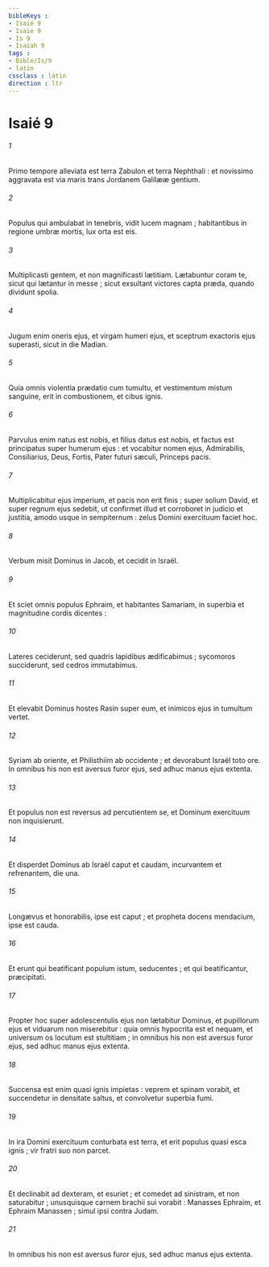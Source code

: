 ```yaml
---
bibleKeys : 
- Isaié 9
- Isaïe 9
- Is 9
- Isaiah 9
tags : 
- Bible/Is/9
- latin
cssclass : latin
direction : ltr
---
```


# Isaié 9

###### 1
Primo tempore alleviata est terra Zabulon et terra Nephthali : et novissimo aggravata est via maris trans Jordanem Galilææ gentium.
###### 2
Populus qui ambulabat in tenebris, vidit lucem magnam ; habitantibus in regione umbræ mortis, lux orta est eis.
###### 3
Multiplicasti gentem, et non magnificasti lætitiam. Lætabuntur coram te, sicut qui lætantur in messe ; sicut exsultant victores capta præda, quando dividunt spolia.
###### 4
Jugum enim oneris ejus, et virgam humeri ejus, et sceptrum exactoris ejus superasti, sicut in die Madian.
###### 5
Quia omnis violentia prædatio cum tumultu, et vestimentum mistum sanguine, erit in combustionem, et cibus ignis.
###### 6
Parvulus enim natus est nobis, et filius datus est nobis, et factus est principatus super humerum ejus : et vocabitur nomen ejus, Admirabilis, Consiliarius, Deus, Fortis, Pater futuri sæculi, Princeps pacis.
###### 7
Multiplicabitur ejus imperium, et pacis non erit finis ; super solium David, et super regnum ejus sedebit, ut confirmet illud et corroboret in judicio et justitia, amodo usque in sempiternum : zelus Domini exercituum faciet hoc.
###### 8
Verbum misit Dominus in Jacob, et cecidit in Israël.
###### 9
Et sciet omnis populus Ephraim, et habitantes Samariam, in superbia et magnitudine cordis dicentes :
###### 10
Lateres ceciderunt, sed quadris lapidibus ædificabimus ; sycomoros succiderunt, sed cedros immutabimus.
###### 11
Et elevabit Dominus hostes Rasin super eum, et inimicos ejus in tumultum vertet.
###### 12
Syriam ab oriente, et Philisthiim ab occidente ; et devorabunt Israël toto ore. In omnibus his non est aversus furor ejus, sed adhuc manus ejus extenta.
###### 13
Et populus non est reversus ad percutientem se, et Dominum exercituum non inquisierunt.
###### 14
Et disperdet Dominus ab Israël caput et caudam, incurvantem et refrenantem, die una.
###### 15
Longævus et honorabilis, ipse est caput ; et propheta docens mendacium, ipse est cauda.
###### 16
Et erunt qui beatificant populum istum, seducentes ; et qui beatificantur, præcipitati.
###### 17
Propter hoc super adolescentulis ejus non lætabitur Dominus, et pupillorum ejus et viduarum non miserebitur : quia omnis hypocrita est et nequam, et universum os locutum est stultitiam ; in omnibus his non est aversus furor ejus, sed adhuc manus ejus extenta.
###### 18
Succensa est enim quasi ignis impietas : veprem et spinam vorabit, et succendetur in densitate saltus, et convolvetur superbia fumi.
###### 19
In ira Domini exercituum conturbata est terra, et erit populus quasi esca ignis ; vir fratri suo non parcet.
###### 20
Et declinabit ad dexteram, et esuriet ; et comedet ad sinistram, et non saturabitur ; unusquisque carnem brachii sui vorabit : Manasses Ephraim, et Ephraim Manassen ; simul ipsi contra Judam.
###### 21
In omnibus his non est aversus furor ejus, sed adhuc manus ejus extenta.
